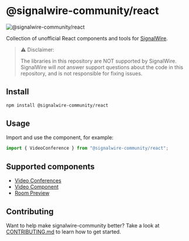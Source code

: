 # @signalwire-community/react

![@signalwire-community/react](https://img.shields.io/npm/v/@signalwire-community/react)

Collection of unofficial React components and tools for [SignalWire](https://signalwire.com).

> ⚠️ Disclaimer:
>
> The libraries in this repository are NOT supported by SignalWire. SignalWire will _not_ answer support questions about the code in this repository, and is not responsible for fixing issues.

## Install

```bash
npm install @signalwire-community/react
```

## Usage

Import and use the component, for example:

```js
import { VideoConference } from "@signalwire-community/react";
```

## Supported components

- [Video Conferences](./packages/react/src/components/VideoConference)
- [Video Component](./packages/react/src/components/Video)
- [Room Preview](./packages/react/src/components/RoomPreview)

## Contributing

Want to help make signalwire-community better? Take a look at [CONTRIBUTING.md](https://github.com/signalwire-community/react/blob/main/CONTRIBUTING.md) to learn how to get started.
